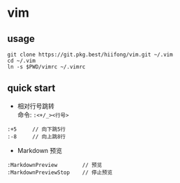 # vim

## usage

```shell
git clone https://git.pkg.best/hiifong/vim.git ~/.vim
cd ~/.vim
ln -s $PWD/vimrc ~/.vimrc 
```

## quick start

- 相对行号跳转  
命令: `:<+/_><行号>`
```shell
:+5     // 向下跳5行
:-8     // 向上跳8行
```

- Markdown 预览  
```shell
:MarkdownPreview        // 预览
:MarkdownPreviewStop    // 停止预览
```
